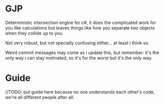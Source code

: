 # GJP

Deterministic intersection engine for c#, it does the complicated work for you like calculations but leaves things like how you separate two objects when they collide up to you.

Not very robust, but not specially confusing either... at least i think so.

Weird commit messages may come as i update this, but remember: it's the only way i can stay motivated, so it's for the worst but it's the only way.

# Guide

//TODO: put guide here because no one understands each other's code, we're all different people after all.

